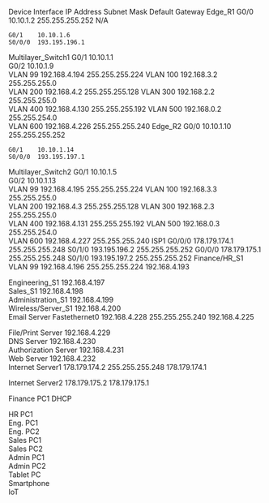 Device	Interface	IP Address	Subnet Mask
	Default Gateway
Edge_R1	G0/0	10.10.1.2	255.255.255.252
	N/A

	G0/1	10.10.1.6		
	S0/0/0	193.195.196.1		
Multilayer_Switch1	G0/1	10.10.1.1		
	G0/2	10.10.1.9		
	VLAN 99	192.168.4.194	255.255.255.224	
	VLAN 100	192.168.3.2	255.255.255.0	
	VLAN 200	192.168.4.2	255.255.255.128	
	VLAN 300	192.168.2.2	255.255.255.0	
	VLAN 400	192.168.4.130	255.255.255.192	
	VLAN 500	192.168.0.2	255.255.254.0	
	VLAN 600	192.168.4.226	255.255.255.240	
Edge_R2	G0/0	10.10.1.10	255.255.255.252
	
	G0/1	10.10.1.14		
	S0/0/0	193.195.197.1		
Multilayer_Switch2	G0/1	10.10.1.5		
	G0/2	10.10.1.13		
	VLAN 99	192.168.4.195	255.255.255.224	
	VLAN 100	192.168.3.3	255.255.255.0	
	VLAN 200	192.168.4.3	255.255.255.128	
	VLAN 300	192.168.2.3	255.255.255.0	
	VLAN 400	192.168.4.131	255.255.255.192	
	VLAN 500	192.168.0.3	255.255.254.0	
	VLAN 600	192.168.4.227	255.255.255.240	
ISP1	G0/0/0	178.179.174.1	255.255.255.248	
	S0/1/0	193.195.196.2	255.255.255.252	
	G0/0/0	178.179.175.1	255.255.255.248	
	S0/1/0	193.195.197.2	255.255.255.252	
Finance/HR_S1
	VLAN 99
	192.168.4.196	255.255.255.224
	192.168.4.193

Engineering_S1		192.168.4.197		
Sales_S1		192.168.4.198		
Administration_S1		192.168.4.199		
Wireless/Server_S1		192.168.4.200		
Email Server	Fastethernet0
	192.168.4.228	255.255.255.240
	192.168.4.225

File/Print Server		192.168.4.229		
DNS Server		192.168.4.230		
Authorization Server		192.168.4.231		
Web Server		192.168.4.232		
Internet Server1		178.179.174.2	255.255.255.248
	178.179.174.1

Internet Server2		178.179.175.2		178.179.175.1

Finance PC1		DHCP

HR PC1		
Eng. PC1		
Eng. PC2		
Sales PC1		
Sales PC2		
Admin PC1		
Admin PC2		
Tablet PC		
Smartphone		
IoT		
